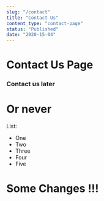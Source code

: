 ```yaml
---
slug: "/contact"
title: "Contact Us"
content_type: "contact-page"
status: "Published"
date: "2020-15-04"
---
```














# Contact Us Page

### Contact us later

# Or never

List:
- One
- Two
- Three
- Four
- Five

# Some Changes !!!